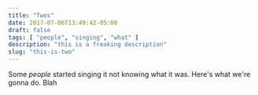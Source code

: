 ```yaml
---
title: "Twos"
date: 2017-07-06T13:49:42-05:00
draft: false
tags: [ "people", "singing", "what" ]
description: "this is a freaking description"
slug: "this-is-two"
---
```


Some _people_ started singing it not knowing what it was.
Here's what we're gonna do. Blah
